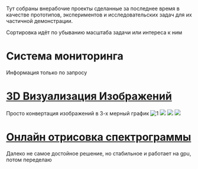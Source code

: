 Тут собраны внерабочие проекты сделанные за последнее время в качестве прототипов, экспериментов и исследовательских задач для их частичной демонстрации.

Сортировка идёт по убыванию масштаба задачи или интереса к ним

# Система мониторинга
Информация только по запросу




# [3D Визуализация Изображений](https://github.com/Veretion/3d-image-visualization) 
Просто конвертация изображений в 3-х мерный график
![1]("https://github.com/Veretion/DS-Sandbox/blob/main/3d_images/example.png")
![]("https://github.com/Veretion/DS-Sandbox/blob/main/3d_images/1.PNG")
![]("https://github.com/Veretion/DS-Sandbox/blob/main/3d_images/2.PNG")
![]("https://github.com/Veretion/DS-Sandbox/blob/main/3d_images/3.PNG")

# [Онлайн отрисовка спектрограммы](https://github.com/Veretion/DS-Sandbox/tree/main/spectro) 
Далеко не самое достойное решение, но стабильное и работает на gpu, потом переделаю







